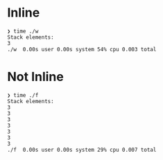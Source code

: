 # Inline
```
❯ time ./w
Stack elements: 
3
./w  0.00s user 0.00s system 54% cpu 0.003 total
```
# Not Inline
```
❯ time ./f
Stack elements: 
3
3
3
3
3
3
3
./f  0.00s user 0.00s system 29% cpu 0.007 total
```

